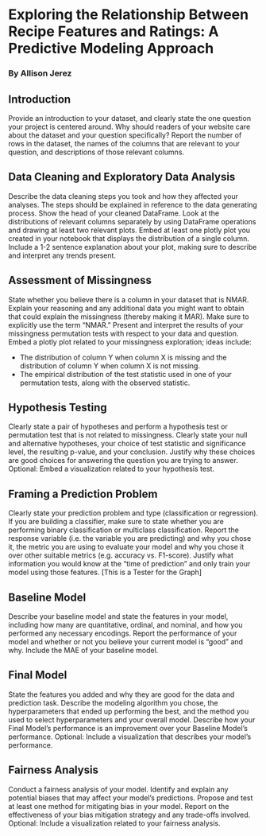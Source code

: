 # Exploring the Relationship Between Recipe Features and Ratings: A Predictive Modeling Approach
### By Allison Jerez

## Introduction
Provide an introduction to your dataset, and clearly state the one question your project is centered around. Why should readers of your website care about the dataset and your question specifically? Report the number of rows in the dataset, the names of the columns that are relevant to your question, and descriptions of those relevant columns.

## Data Cleaning and Exploratory Data Analysis
Describe the data cleaning steps you took and how they affected your analyses. The steps should be explained in reference to the data generating process. Show the head of your cleaned DataFrame. Look at the distributions of relevant columns separately by using DataFrame operations and drawing at least two relevant plots. Embed at least one plotly plot you created in your notebook that displays the distribution of a single column. Include a 1-2 sentence explanation about your plot, making sure to describe and interpret any trends present.

## Assessment of Missingness
State whether you believe there is a column in your dataset that is NMAR. Explain your reasoning and any additional data you might want to obtain that could explain the missingness (thereby making it MAR). Make sure to explicitly use the term “NMAR.” Present and interpret the results of your missingness permutation tests with respect to your data and question. Embed a plotly plot related to your missingness exploration; ideas include:
- The distribution of column Y when column X is missing and the distribution of column Y when column X is not missing.
- The empirical distribution of the test statistic used in one of your permutation tests, along with the observed statistic.

## Hypothesis Testing
Clearly state a pair of hypotheses and perform a hypothesis test or permutation test that is not related to missingness. Clearly state your null and alternative hypotheses, your choice of test statistic and significance level, the resulting p-value, and your conclusion. Justify why these choices are good choices for answering the question you are trying to answer. Optional: Embed a visualization related to your hypothesis test.

## Framing a Prediction Problem
Clearly state your prediction problem and type (classification or regression). If you are building a classifier, make sure to state whether you are performing binary classification or multiclass classification. Report the response variable (i.e. the variable you are predicting) and why you chose it, the metric you are using to evaluate your model and why you chose it over other suitable metrics (e.g. accuracy vs. F1-score). Justify what information you would know at the “time of prediction” and only train your model using those features.
[This is a Tester for the Graph]

## Baseline Model
Describe your baseline model and state the features in your model, including how many are quantitative, ordinal, and nominal, and how you performed any necessary encodings. Report the performance of your model and whether or not you believe your current model is “good” and why. Include the MAE of your baseline model.

## Final Model
State the features you added and why they are good for the data and prediction task. Describe the modeling algorithm you chose, the hyperparameters that ended up performing the best, and the method you used to select hyperparameters and your overall model. Describe how your Final Model’s performance is an improvement over your Baseline Model’s performance. Optional: Include a visualization that describes your model’s performance.

## Fairness Analysis
Conduct a fairness analysis of your model. Identify and explain any potential biases that may affect your model’s predictions. Propose and test at least one method for mitigating bias in your model. Report on the effectiveness of your bias mitigation strategy and any trade-offs involved. Optional: Include a visualization related to your fairness analysis.

